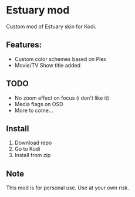 # Estuary mod

Custom mod of Estuary skin for Kodi.

## Features:

- Custom color schemes based on Plex
- Movie/TV Show title added

## TODO
- No zoom effect on focus (i don't like it)
- Media flags on OSD
- More to come...

## Install
1. Download repo
2. Go to Kodi
3. Install from zip

## Note
This mod is for personal use. Use at your own risk.